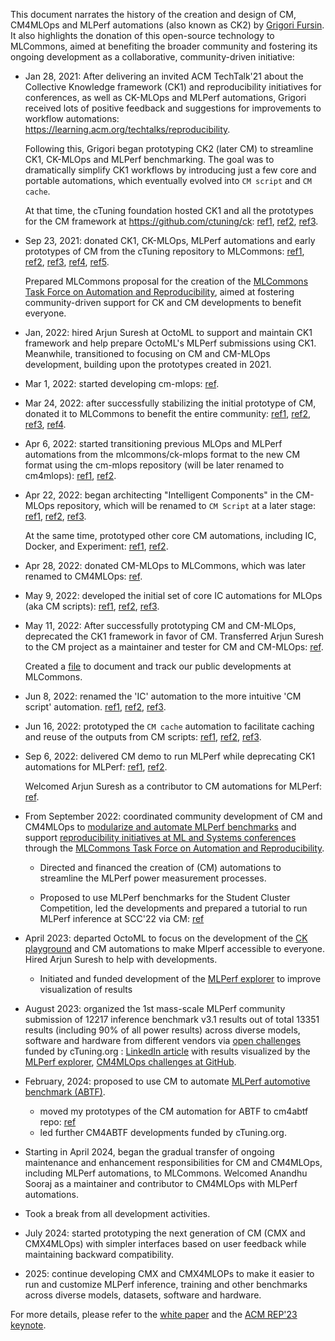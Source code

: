 This document narrates the history of the creation and design of CM, CM4MLOps and MLPerf automations (also known as CK2) 
by [Grigori Fursin](https://cKnowledge.org/gfursin). It also highlights the donation of this open-source technology to MLCommons, 
aimed at benefiting the broader community and fostering its ongoing development as a collaborative, community-driven initiative:

* Jan 28, 2021: After delivering an invited ACM TechTalk'21 about the Collective Knowledge framework (CK1) 
  and reproducibility initiatives for conferences, as well as CK-MLOps and MLPerf automations, 
  Grigori received lots of positive feedback and suggestions for improvements to workflow automations:
  https://learning.acm.org/techtalks/reproducibility. 

  Following this, Grigori began prototyping CK2 (later CM) to streamline CK1, CK-MLOps and MLPerf benchmarking. 
  The goal was to dramatically simplify CK1 workflows by introducing just a few core and portable automations, 
  which eventually evolved into `CM script` and `CM cache`.

  At that time, the cTuning foundation hosted CK1 and all the prototypes for the CM framework at https://github.com/ctuning/ck:
  [ref1](https://github.com/mlcommons/ck/commit/9e57934f4999db23052531e92160772ab831463a), 
  [ref2](https://github.com/mlcommons/ck/tree/9e57934f4999db23052531e92160772ab831463a),
  [ref3](https://github.com/mlcommons/ck/tree/9e57934f4999db23052531e92160772ab831463a/incubator).

* Sep 23, 2021: donated CK1, CK-MLOps, MLPerf automations and early prototypes of CM from the cTuning repository to MLCommons:
  [ref1](https://web.archive.org/web/20240803140223/https://octo.ai/blog/octoml-joins-the-community-effort-to-democratize-mlperf-inference-benchmarking),
  [ref2](https://github.com/mlcommons/ck/tree/228f80b0bf44610c8244ff0c3f6bec5bbd25aa6c/incubator),
  [ref3](https://github.com/mlcommons/ck/tree/695c3843fd8121bbdde6c453cd6ec9503986b0c6?tab=readme-ov-file#author-and-coordinator),
  [ref4](https://github.com/mlcommons/ck/tree/master/ck),
  [ref5](https://github.com/mlcommons/ck-mlops).

  Prepared MLCommons proposal for the creation of the [MLCommons Task Force on Automation and Reproducibility](https://github.com/mlcommons/ck/blob/master/docs/taskforce.md),
  aimed at fostering community-driven support for CK and CM developments to benefit everyone.

* Jan, 2022: hired Arjun Suresh at OctoML to support and maintain CK1 framework and help prepare OctoML's MLPerf submissions using CK1.
  Meanwhile, transitioned to focusing on CM and CM-MLOps development, building upon the prototypes created in 2021.

* Mar 1, 2022: started developing cm-mlops: [ref](https://github.com/octoml/cm-mlops/commit/0ae94736a420dfa84f7417fc62d323303b8760c6).

* Mar 24, 2022: after successfully stabilizing the initial prototype of CM, donated it to MLCommons to benefit the entire community:
  [ref1](https://github.com/mlcommons/ck/tree/c7918ad544f26b6c499c2fc9c07431a9640fca5a/ck2), 
  [ref2](https://github.com/mlcommons/ck/tree/c7918ad544f26b6c499c2fc9c07431a9640fca5a/ck2#coordinators),
  [ref3](https://github.com/mlcommons/ck/commit/3c146cb3c75a015363f7a96758adf6dcc43032d6),
  [ref4](https://github.com/mlcommons/ck/commit/3c146cb3c75a015363f7a96758adf6dcc43032d6#diff-d97f0f6f5a32f16d6ed18b9600ffc650f7b25512685f7a2373436c492c6b52b3R48).

* Apr 6, 2022: started transitioning previous MLOps and MLPerf automations from the mlcommons/ck-mlops format 
  to the new CM format using the cm-mlops repository (will be later renamed to cm4mlops):
  [ref1](https://github.com/octoml/cm-mlops/commit/d1efdc30fb535ce144020d4e88f3ed768c933176),
  [ref2](https://github.com/octoml/cm-mlops/blob/d1efdc30fb535ce144020d4e88f3ed768c933176/CONTRIBUTIONS).

* Apr 22, 2022: began architecting "Intelligent Components" in the CM-MLOps repository, 
  which will be renamed to `CM Script` at a later stage:
  [ref1](https://github.com/octoml/cm-mlops/commit/b335c609c47d2c547afe174d9df232652d57f4f8),
  [ref2](https://github.com/octoml/cm-mlops/tree/b335c609c47d2c547afe174d9df232652d57f4f8),
  [ref3](https://github.com/octoml/cm-mlops/blob/b335c609c47d2c547afe174d9df232652d57f4f8/CONTRIBUTIONS).

  At the same time, prototyped other core CM automations, including IC, Docker, and Experiment:
  [ref1](https://github.com/octoml/cm-mlops/tree/b335c609c47d2c547afe174d9df232652d57f4f8/automation),
  [ref2](https://github.com/mlcommons/ck/commits/master/?before=7f66e2438bfe21b4ce2d08326a5168bb9e3132f6+7001).

* Apr 28, 2022: donated CM-MLOps to MLCommons, which was later renamed to CM4MLOps:
  [ref](https://github.com/mlcommons/ck/commit/456e4861056c0e39c4d689c03da91f90a44be058).

* May 9, 2022: developed the initial set of core IC automations for MLOps (aka CM scripts):
 [ref1](https://github.com/octoml/cm-mlops/commit/4a4a027f4088ce7e7abcec29c39d98981bf09d4c),
 [ref2](https://github.com/octoml/cm-mlops/tree/4a4a027f4088ce7e7abcec29c39d98981bf09d4c),
 [ref3](https://github.com/octoml/cm-mlops/blob/7692240becd6397a96c3975388913ea082002e7a/CONTRIBUTIONS).

* May 11, 2022: After successfully prototyping CM and CM-MLOps, deprecated the CK1 framework in favor of CM. 
  Transferred Arjun Suresh to the CM project as a maintainer and tester for CM and CM-MLOps:
  [ref](https://github.com/octoml/cm-mlops/blob/17405833665bc1e93820f9ff76deb28a0f543bdb/CONTRIBUTIONS).

  Created a [file](https://github.com/mlcommons/ck/blob/master/cm-mlops/CHANGES.md) 
  to document and track our public developments at MLCommons.

* Jun 8, 2022: renamed the 'IC' automation to the more intuitive 'CM script' automation. 
  [ref1](https://github.com/mlcommons/ck/tree/5ca4e2c33e58a660ac20a545d8aa5143ab6e8e81/cm-devops/automation/script),
  [ref2](https://github.com/mlcommons/ck/tree/5ca4e2c33e58a660ac20a545d8aa5143ab6e8e81),
  [ref3](https://github.com/octoml/cm-mlops/commit/7910fb7ffc62a617d987d2f887d6f9981ff80187).

* Jun 16, 2022: prototyped the `CM cache` automation to facilitate caching and reuse of the outputs from CM scripts:
  [ref1](https://github.com/mlcommons/ck/commit/1f81aae8cebd5567ec4ca55f693beaf32b49fb48),
  [ref2](https://github.com/mlcommons/ck/tree/1f81aae8cebd5567ec4ca55f693beaf32b49fb48),
  [ref3](https://github.com/mlcommons/ck/tree/1f81aae8cebd5567ec4ca55f693beaf32b49fb48?tab=readme-ov-file#contacts).

* Sep 6, 2022: delivered CM demo to run MLPerf while deprecating CK1 automations for MLPerf:
  [ref1](https://github.com/mlcommons/ck/commit/2c5d5c5c944ae5f252113c62af457c7a4c5e877a#diff-faac2c4ecfd0bfb928dafc938d3dad5651762fbb504a2544752a337294ee2573R224),
  [ref2](https://github.com/mlcommons/ck/blob/2c5d5c5c944ae5f252113c62af457c7a4c5e877a/CONTRIBUTING.md#author-and-coordinator).

  Welcomed Arjun Suresh as a contributor to CM automations for MLPerf: [ref](https://github.com/mlcommons/ck/blob/2c5d5c5c944ae5f252113c62af457c7a4c5e877a/CONTRIBUTING.md#contributors-in-alphabetical-order).

* From September 2022: coordinated community development of CM and CM4MLOps 
  to [modularize and automate MLPerf benchmarks](https://docs.mlcommons.org/inference)
  and support [reproducibility initiatives at ML and Systems conferences](https://cTuning.or/ae) 
  through the [MLCommons Task Force on Automation and Reproducibility](https://github.com/mlcommons/ck/blob/master/docs/taskforce.md).

  * Directed and financed the creation of (CM) automations to streamline the MLPerf power measurement processes.

  * Proposed to use MLPerf benchmarks for the Student Cluster Competition, led the developments 
    and prepared a tutorial to run MLPerf inference at SCC'22 via CM: [ref](https://github.com/mlcommons/ck/blob/master/docs/tutorials/sc22-scc-mlperf.md)

* April 2023: departed OctoML to focus on the development of the [CK playground](https://access.cKnowledge.org) and CM automations 
  to make Mlperf accessible to everyone. Hired Arjun Suresh to help with developments.

  * Initiated and funded development of the [MLPerf explorer](https://github.com/ctuning/q2a-mlperf-visualizer)
    to improve visualization of results

* August 2023: organized the 1st mass-scale MLPerf community submission of 12217 inference benchmark v3.1 results 
   out of total 13351 results (including 90% of all power results) across diverse models, software and hardware 
   from different vendors via [open challenges](https://access.cknowledge.org/playground/?action=challenges) funded by cTuning.org : 
   [LinkedIn article](https://www.linkedin.com/pulse/new-milestone-make-mlperf-benchmarks-accessible-everyone-fursin/) 
   with results visualized by the [MLPerf explorer](https://github.com/ctuning/q2a-mlperf-visualizer),
   [CM4MLOps challenges at GitHub](https://github.com/mlcommons/cm4mlops/tree/main/challenge). 

* February, 2024: proposed to use CM to automate [MLPerf automotive benchmark (ABTF)](https://mlcommons.org/working-groups/benchmarks/automotive/).

  * moved my prototypes of the CM automation for ABTF to cm4abtf repo: [ref](https://github.com/mlcommons/cm4abtf/commit/f92b9f464de89a38a4bde149290dede2d94c8631)
  * led further CM4ABTF developments funded by cTuning.org.

* Starting in April 2024, began the gradual transfer of ongoing maintenance and enhancement 
  responsibilities for CM and CM4MLOps, including MLPerf automations, to MLCommons.
  Welcomed Anandhu Sooraj as a maintainer and contributor to CM4MLOps with MLPerf automations.

* Took a break from all development activities.

* July 2024: started prototyping the next generation of CM (CMX and CMX4MLOps) with simpler interfaces 
  based on user feedback while maintaining backward compatibility.

* 2025: continue developing CMX and CMX4MLOPs to make it easier to run and customize MLPerf inference, training 
  and other benchmarks across diverse models, datasets, software and hardware.

For more details, please refer to the [white paper](https://arxiv.org/abs/2406.16791) 
and the [ACM REP'23 keynote](https://doi.org/10.5281/zenodo.8105339).
